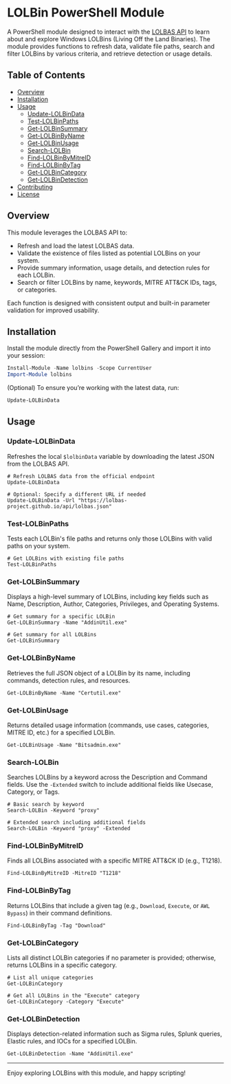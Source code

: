 # LOLBin PowerShell Module

A PowerShell module designed to interact with the [LOLBAS API](https://lolbas-project.github.io/api/lolbas.json) to learn about and explore Windows LOLBins (Living Off the Land Binaries). The module provides functions to refresh data, validate file paths, search and filter LOLBins by various criteria, and retrieve detection or usage details.

## Table of Contents
- [Overview](#overview)
- [Installation](#installation)
- [Usage](#usage)
  - [Update-LOLBinData](#update-lolbindata)
  - [Test-LOLBinPaths](#test-lolbinpaths)
  - [Get-LOLBinSummary](#get-lolbinsummary)
  - [Get-LOLBinByName](#get-lolbinbyname)
  - [Get-LOLBinUsage](#get-lolbinusage)
  - [Search-LOLBin](#search-lolbin)
  - [Find-LOLBinByMitreID](#find-lolbinbymitreid)
  - [Find-LOLBinByTag](#find-lolbinbytag)
  - [Get-LOLBinCategory](#get-lolbincategory)
  - [Get-LOLBinDetection](#get-lolbindetection)
- [Contributing](#contributing)
- [License](#license)

## Overview

This module leverages the LOLBAS API to:
- Refresh and load the latest LOLBAS data.
- Validate the existence of files listed as potential LOLBins on your system.
- Provide summary information, usage details, and detection rules for each LOLBin.
- Search or filter LOLBins by name, keywords, MITRE ATT&CK IDs, tags, or categories.

Each function is designed with consistent output and built-in parameter validation for improved usability.

## Installation

Install the module directly from the PowerShell Gallery and import it into your session:

```powershell
Install-Module -Name lolbins -Scope CurrentUser
Import-Module lolbins
```
    
(Optional) To ensure you’re working with the latest data, run:

```powershell    
Update-LOLBinData
```

## Usage

### Update-LOLBinData

Refreshes the local `$lolbinData` variable by downloading the latest JSON from the LOLBAS API.

    # Refresh LOLBAS data from the official endpoint
    Update-LOLBinData

    # Optional: Specify a different URL if needed
    Update-LOLBinData -Url "https://lolbas-project.github.io/api/lolbas.json"

### Test-LOLBinPaths

Tests each LOLBin's file paths and returns only those LOLBins with valid paths on your system.

    # Get LOLBins with existing file paths
    Test-LOLBinPaths

### Get-LOLBinSummary

Displays a high-level summary of LOLBins, including key fields such as Name, Description, Author, Categories, Privileges, and Operating Systems.

    # Get summary for a specific LOLBin
    Get-LOLBinSummary -Name "AddinUtil.exe"

    # Get summary for all LOLBins
    Get-LOLBinSummary

### Get-LOLBinByName

Retrieves the full JSON object of a LOLBin by its name, including commands, detection rules, and resources.

    Get-LOLBinByName -Name "Certutil.exe"

### Get-LOLBinUsage

Returns detailed usage information (commands, use cases, categories, MITRE ID, etc.) for a specified LOLBin.

    Get-LOLBinUsage -Name "Bitsadmin.exe"

### Search-LOLBin

Searches LOLBins by a keyword across the Description and Command fields. Use the `-Extended` switch to include additional fields like Usecase, Category, or Tags.

    # Basic search by keyword
    Search-LOLBin -Keyword "proxy"

    # Extended search including additional fields
    Search-LOLBin -Keyword "proxy" -Extended

### Find-LOLBinByMitreID

Finds all LOLBins associated with a specific MITRE ATT&CK ID (e.g., T1218).

    Find-LOLBinByMitreID -MitreID "T1218"

### Find-LOLBinByTag

Returns LOLBins that include a given tag (e.g., `Download`, `Execute`, or `AWL Bypass`) in their command definitions.

    Find-LOLBinByTag -Tag "Download"

### Get-LOLBinCategory

Lists all distinct LOLBin categories if no parameter is provided; otherwise, returns LOLBins in a specific category.

    # List all unique categories
    Get-LOLBinCategory

    # Get all LOLBins in the "Execute" category
    Get-LOLBinCategory -Category "Execute"

### Get-LOLBinDetection

Displays detection-related information such as Sigma rules, Splunk queries, Elastic rules, and IOCs for a specified LOLBin.

    Get-LOLBinDetection -Name "AddinUtil.exe"

---

Enjoy exploring LOLBins with this module, and happy scripting!
